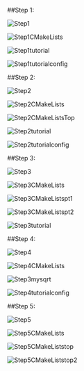 
##Step 1:

![Step1](https://github.com/harrij15/Open-Source-Labs/blob/master/Lab5/step1.png)

![Step1CMakeLists](https://github.com/harrij15/Open-Source-Labs/blob/master/Lab5/Step1CMakeLists.png)

![Step1tutorial](https://github.com/harrij15/Open-Source-Labs/blob/master/Lab5/Step1tutorial.png)

![Step1tutorialconfig](https://github.com/harrij15/Open-Source-Labs/blob/master/Lab5/Step1tutorialconfig.png)

##Step 2:

![Step2](https://github.com/harrij15/Open-Source-Labs/blob/master/Lab5/Step2.png)

![Step2CMakeLists](https://github.com/harrij15/Open-Source-Labs/blob/master/Lab5/step2CMakeLists.png)

![Step2CMakeListsTop](https://github.com/harrij15/Open-Source-Labs/blob/master/Lab5/step2cmakeliststoplevel.png)

![Step2tutorial](https://github.com/harrij15/Open-Source-Labs/blob/master/Lab5/step2tutorial.png)

![Step2tutorialconfig](https://github.com/harrij15/Open-Source-Labs/blob/master/Lab5/step2tutorialconfig.png)

##Step 3:

![Step3](https://github.com/harrij15/Open-Source-Labs/blob/master/Lab5/Step3.png)

![Step3CMakeLists](https://github.com/harrij15/Open-Source-Labs/blob/master/Lab5/step3cmakelists.png)

![Step3CMakeListspt1](https://github.com/harrij15/Open-Source-Labs/blob/master/Lab5/step3cmakelistspart1.png)

![Step3CMakeListspt2](https://github.com/harrij15/Open-Source-Labs/blob/master/Lab5/step3cmakelistspart2.png)

![Step3tutorial](https://github.com/harrij15/Open-Source-Labs/blob/master/Lab5/step3tutorial.png)

##Step 4:

![Step4](https://github.com/harrij15/Open-Source-Labs/blob/master/Lab5/Step4.png)

![Step4CMakeLists](https://github.com/harrij15/Open-Source-Labs/blob/master/Lab5/step4cmakelists.png)

![Step3mysqrt](https://github.com/harrij15/Open-Source-Labs/blob/master/Lab5/step4mysqrt.png)

![Step4tutorialconfig](https://github.com/harrij15/Open-Source-Labs/blob/master/Lab5/step4tutorialconfig.png)

##Step 5:

![Step5](https://github.com/harrij15/Open-Source-Labs/blob/master/Lab5/Step5.png)

![Step5CMakeLists](https://github.com/harrij15/Open-Source-Labs/blob/master/Lab5/step5cmakelists.png)

![Step5CMakeListstop](https://github.com/harrij15/Open-Source-Labs/blob/master/Lab5/step5cmakeliststoplevel.png)

![Step5CMakeListstop2](https://github.com/harrij15/Open-Source-Labs/blob/master/Lab5/step5cmakeliststoplevelpart2.png)

